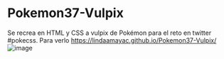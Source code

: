 # Pokemon37-Vulpix
Se recrea en HTML y CSS a vulpix de Pokémon para el reto en twitter #pokecss.
Para verlo https://lindaamayac.github.io/Pokemon37-Vulpix/
![image](https://user-images.githubusercontent.com/60903552/139362297-f6a0da82-2c25-4043-b961-aa1c64d09a8b.png)

